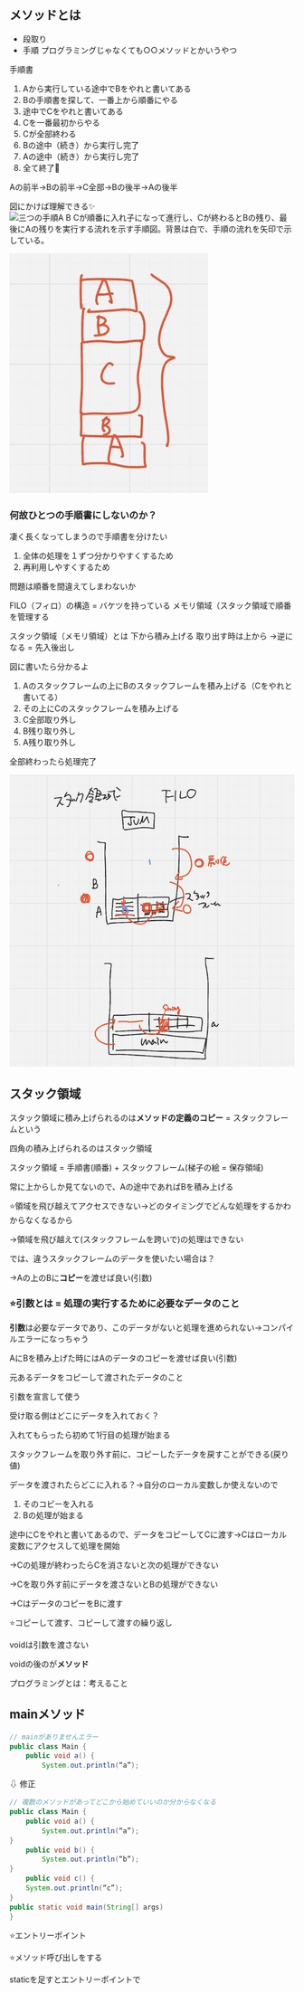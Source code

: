 
## メソッドとは
- 段取り
- 手順
プログラミングじゃなくても○○メソッドとかいうやつ

手順書
1. Aから実行している途中でBをやれと書いてある
2. Bの手順書を探して、一番上から順番にやる
3. 途中でCをやれと書いてある
4. Cを一番最初からやる
5. Cが全部終わる
6. Bの途中（続き）から実行し完了
7. Aの途中（続き）から実行し完了
8. 全て終了🙌

Aの前半->Bの前半->C全部->Bの後半->Aの後半

図にかけば理解できる✨
![三つの手順A B Cが順番に入れ子になって進行し、Cが終わるとBの残り、最後にAの残りを実行する流れを示す手順図。背景は白で、手順の流れを矢印で示している。](../images/3−1.jpeg)

![A B Cの手順が階層的に並び、CがBの中に、BがAの中に入っている構造を示す図。手順の順序が視覚的に分かるように色分けされている。背景はシンプルで、手順名が大きく表示されている。](../images/3-2.jpeg)

### 何故ひとつの手順書にしないのか？

凄く長くなってしまうので手順書を分けたい

1. 全体の処理を１ずつ分かりやすくするため
2. 再利用しやすくするため

問題は順番を間違えてしまわないか

FILO（フィロ）の構造 = バケツを持っている
メモリ領域（スタック領域で順番を管理する

スタック領域（メモリ領域）とは
下から積み上げる
取り出す時は上から
->逆になる = 先入後出し

図に書いたら分かるよ

1. Aのスタックフレームの上にBのスタックフレームを積み上げる（Cをやれと書いてる）
2. その上にCのスタックフレームを積み上げる
3. C全部取り外し
4. B残り取り外し
5. A残り取り外し

全部終わったら処理完了

![スタック構造を示す図。A B Cのフレームが下から順に積み上げられ、Cが一番上にある。処理が終わるごとに上から順にフレームが取り外される様子が矢印で示されている。背景は白で、各フレームにA B Cと大きく書かれている。](../images/3-3.jpeg)

## スタック領域

スタック領域に積み上げられるのは**メソッドの定義のコピー** = スタックフレームという

四角の積み上げられるのはスタック領域

スタック領域 = 手順書(順番) + スタックフレーム(梯子の絵 = 保存領域)

常に上からしか見てないので、Aの途中であればBを積み上げる

⭐️領域を飛び越えてアクセスできない->どのタイミングでどんな処理をするかわからなくなるから

->領域を飛び越えて(スタックフレームを跨いで)の処理はできない

では、違うスタックフレームのデータを使いたい場合は？

->Aの上のBに**コピー**を渡せば良い(引数)

###  ⭐️引数とは = 処理の実行するために必要なデータのこと

**引数**は必要なデータであり、このデータがないと処理を進められない->コンパイルエラーになっちゃう

AにBを積み上げた時にはAのデータのコピーを渡せば良い(引数)

元あるデータをコピーして渡されたデータのこと

引数を宣言して使う

受け取る側はどこにデータを入れておく？

入れてもらったら初めて1行目の処理が始まる

スタックフレームを取り外す前に、コピーしたデータを戻すことができる(戻り値)

データを渡されたらどこに入れる？->自分のローカル変数しか使えないので

1. そのコピーを入れる
2. Bの処理が始まる

途中にCをやれと書いてあるので、データをコピーしてCに渡す->Cはローカル変数にアクセスして処理を開始

->Cの処理が終わったらCを消さないと次の処理ができない

->Cを取り外す前にデータを渡さないとBの処理ができない

->CはデータのコピーをBに渡す

⭐️コピーして渡す、コピーして渡すの繰り返し

voidは引数を渡さない

voidの後のが**メソッド**

プログラミングとは：考えること

## mainメソッド

```java
// mainがありませんエラー
public class Main {
	public void a() {
		System.out.println(“a”);
```

⇩ 修正
```java
// 複数のメソッドがあってどこから始めていいのか分からなくなる
public class Main {
	public void a() {
		System.out.println(“a”);
}
	public void b() {
		System.out.println(“b”);
}
	public void c() {
	System.out.println(“c”);
}
public static void main(String[] args)
}

```

⭐️エントリーポイント

⭐️メソッド呼び出しをする

staticを足すとエントリーポイントで
